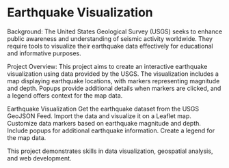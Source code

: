 # Earthquake Visualization

Background:
The United States Geological Survey (USGS) seeks to enhance public awareness and understanding of seismic activity worldwide. They require tools to visualize their earthquake data effectively for educational and informative purposes.

Project Overview:
This project aims to create an interactive earthquake visualization using data provided by the USGS. The visualization includes a map displaying earthquake locations, with markers representing magnitude and depth. Popups provide additional details when markers are clicked, and a legend offers context for the map data.

Earthquake Visualization
Get the earthquake dataset from the USGS GeoJSON Feed.
Import the data and visualize it on a Leaflet map.
Customize data markers based on earthquake magnitude and depth.
Include popups for additional earthquake information.
Create a legend for the map data.

This project demonstrates skills in data visualization, geospatial analysis, and web development.
